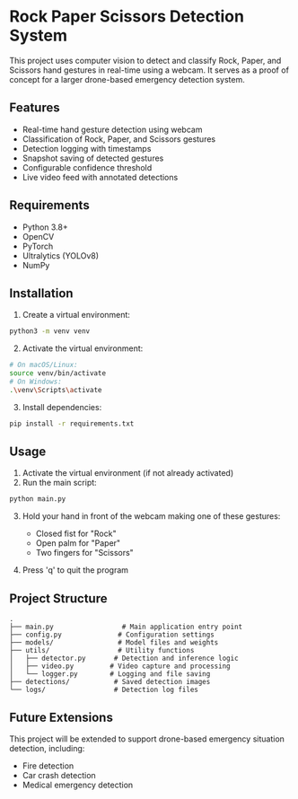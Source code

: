# Rock Paper Scissors Detection System

This project uses computer vision to detect and classify Rock, Paper, and Scissors hand gestures in real-time using a webcam. It serves as a proof of concept for a larger drone-based emergency detection system.

## Features

- Real-time hand gesture detection using webcam
- Classification of Rock, Paper, and Scissors gestures
- Detection logging with timestamps
- Snapshot saving of detected gestures
- Configurable confidence threshold
- Live video feed with annotated detections

## Requirements

- Python 3.8+
- OpenCV
- PyTorch
- Ultralytics (YOLOv8)
- NumPy

## Installation

1. Create a virtual environment:
```bash
python3 -m venv venv
```

2. Activate the virtual environment:
```bash
# On macOS/Linux:
source venv/bin/activate
# On Windows:
.\venv\Scripts\activate
```

3. Install dependencies:
```bash
pip install -r requirements.txt
```

## Usage

1. Activate the virtual environment (if not already activated)
2. Run the main script:
```bash
python main.py
```

3. Hold your hand in front of the webcam making one of these gestures:
   - Closed fist for "Rock"
   - Open palm for "Paper"
   - Two fingers for "Scissors"

4. Press 'q' to quit the program

## Project Structure

```
.
├── main.py                 # Main application entry point
├── config.py              # Configuration settings
├── models/                # Model files and weights
├── utils/                 # Utility functions
│   ├── detector.py       # Detection and inference logic
│   ├── video.py         # Video capture and processing
│   └── logger.py        # Logging and file saving
├── detections/           # Saved detection images
└── logs/                 # Detection log files
```

## Future Extensions

This project will be extended to support drone-based emergency situation detection, including:
- Fire detection
- Car crash detection
- Medical emergency detection 